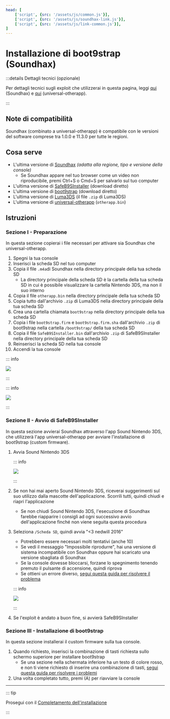```yaml
---
head: [
    ['script', {src: '/assets/js/common.js'}],
    ['script', {src: '/assets/js/soundhax-link.js'}],
    ['script', {src: '/assets/js/link-common.js'}],
]
---
```


# Installazione di boot9strap (Soundhax)

:::details Dettagli tecnici (opzionale)

Per dettagli tecnici sugli exploit che utilizzerai in questa pagina, leggi [qui](https://github.com/nedwill/soundhax) (Soundhax) e [qui](https://github.com/TuxSH/universal-otherapp) (universal-otherapp).

:::

## Note di compatibilità

Soundhax (combinato a universal-otherapp) è compatibile con le versioni del software comprese tra 1.0.0 e 11.3.0 per tutte le regioni.

## Cosa serve

- L'ultima versione di [Soundhax](http://soundhax.com) _(adatta alla regione, tipo e versione della console)_
  - Se Soundhax appare nel tuo browser come un video non riproducibile, premi Ctrl+S o Cmd+S per salvarlo sul tuo computer
- L'ultima versione di [SafeB9SInstaller](https://github.com/d0k3/SafeB9SInstaller/releases/download/v0.0.7/SafeB9SInstaller-20170605-122940.zip) (download diretto)
- L'ultima versione di [boot9strap](https://github.com/SciresM/boot9strap/releases/download/1.4/boot9strap-1.4.zip) (download diretto)
- L'ultima versione di [Luma3DS](https://github.com/LumaTeam/Luma3DS/releases/latest) (il file `.zip` di Luma3DS)
- L'ultima versione di [universal-otherapp](https://github.com/TuxSH/universal-otherapp/releases/latest) (`otherapp.bin`)

## Istruzioni

### Sezione I - Preparazione

In questa sezione copierai i file necessari per attivare sia Soundhax che universal-otherapp.

1. Spegni la tua console
2. Inserisci la scheda SD nel tuo computer
3. Copia il file `.m4a`di Soundhax nella directory principale della tua scheda SD
   - La directory principale della scheda SD è la cartella della tua scheda SD in cui è possibile visualizzare la cartella Nintendo 3DS, ma non il suo interno
4. Copia il file `otherapp.bin` nella directory principale della tua scheda SD
5. Copia tutto dall'archivio `.zip` di Luma3DS nella directory principale della tua scheda SD
6. Crea una cartella chiamata `boot9strap` nella directory principale della tua scheda SD
7. Copia i file `boot9strap.firm` e `boot9strap.firm.sha` dall'archivio `.zip` di boot9strap nella cartella `/boot9strap/` della tua scheda SD
8. Copia il file `SafeB9SInstaller.bin` dall'archivio `.zip` di SafeB9SInstaller nella directory principale della tua scheda SD
9. Reinserisci la scheda SD nella tua console
10. Accendi la tua console

::: info

![](/images/screenshots/soundhax/soundhax-root-layout.png)

:::

::: info

![](/images/screenshots/boot9strap-folder.png)

:::

### Sezione II - Avvio di SafeB9SInstaller

In questa sezione avvierai Soundhax attraverso l'app Sound Nintendo 3DS, che utilizzerà l'app universal-otherapp per avviare l'installazione di boot9strap (custom firmware).

1. Avvia Sound Nintendo 3DS

   ::: info

   ![](/images/screenshots/soundhax/soundhax-welcome.png)

   :::

2. Se non hai mai aperto Sound Nintendo 3DS, riceverai suggerimenti sul suo utilizzo dalla mascotte dell'applicazione. Scorrili tutti, quindi chiudi e riapri l'applicazione
   - Se non chiudi Sound Nintendo 3DS, l'esecuzione di Soundhax farebbe riapparire i consigli ad ogni successivo avvio dell'applicazione finché non viene seguita questa procedura

3. Seleziona `/Scheda SD`, quindi avvia "<3 nedwill 2016"

   - Potrebbero essere necessari molti tentativi (anche 10)
   - Se vedi il messaggio "Impossibile riprodurre", hai una versione di sistema incompatibile con Soundhax oppure hai scaricato una versione sbagliata di Soundhax
   - Se la console dovesse bloccarsi, forzane lo spegnimento tenendo premuto il pulsante di accensione, quindi riprova
   - Se ottieni un errore diverso, [segui questa guida per risolvere il problema](troubleshooting-soundhax)

   ::: info

   ![](/images/screenshots/soundhax/soundhax-launch.png)

   :::

4. Se l'exploit è andato a buon fine, si avvierà SafeB9SInstaller

### Sezione III - Installazione di boot9strap

In questa sezione installerai il custom firmware sulla tua console.

1. Quando richiesto, inserisci la combinazione di tasti richiesta sullo schermo superiore per installare boot9strap
   - Se una sezione nella schermata inferiore ha un testo di colore rosso, e non ti viene richiesto di inserire una combinazione di tasti, [segui questa guida per risolvere i problemi](troubleshooting-soundhax)
2. Una volta completato tutto, premi (A) per riavviare la console

<!--@include: ./_include/configure-luma3ds.md -->

<!--@include: ./_include/luma3ds-installed-note.md -->

___

::: tip

Prosegui con il [Completamento dell'installazione](finalizing-setup)

:::
